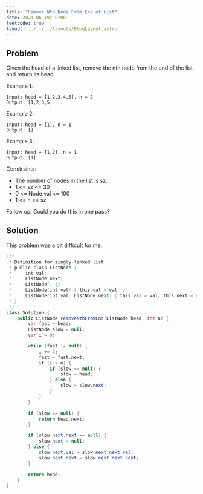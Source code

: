 ```yaml
---
title: "Remove Nth Node From End of List"
date: 2024-06-19Z-0700
leetcode: true
layout: ../../../layouts/BlogLayout.astro
---
```


## Problem

Given the head of a linked list, remove the nth node from the end of the list and return its head.

Example 1:

```text
Input: head = [1,2,3,4,5], n = 2
Output: [1,2,3,5]
```

Example 2:

```text
Input: head = [1], n = 1
Output: []
```

Example 3:

```text
Input: head = [1,2], n = 1
Output: [1]
```

Constraints:

- The number of nodes in the list is sz.
- 1 <= sz <= 30
- 0 <= Node.val <= 100
- 1 <= n <= sz

Follow up: Could you do this in one pass?

## Solution

This problem was a bit difficult for me.

```java
/**
 * Definition for singly-linked list.
 * public class ListNode {
 *     int val;
 *     ListNode next;
 *     ListNode() {}
 *     ListNode(int val) { this.val = val; }
 *     ListNode(int val, ListNode next) { this.val = val; this.next = next; }
 * }
 */
class Solution {
    public ListNode removeNthFromEnd(ListNode head, int n) {
        var fast = head;
        ListNode slow = null;
        var i = 0;

        while (fast != null) {
            i += 1;
            fast = fast.next;
            if (i > n) {
                if (slow == null) {
                    slow = head;
                } else {
                    slow = slow.next;
                }
            }
        }

        if (slow == null) {
            return head.next;
        }

        if (slow.next.next == null) {
            slow.next = null;
        } else {
            slow.next.val = slow.next.next.val;
            slow.next.next = slow.next.next.next;
        }

        return head;
    }
}
```
